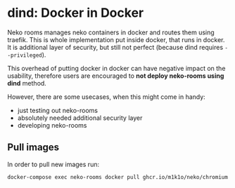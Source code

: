 # dind: Docker in Docker

Neko rooms manages neko containers in docker and routes them using traefik. This is whole implementation put inside docker, that runs in docker. It is additional layer of security, but still not perfect (because dind requires `--privileged`).

This overhead of putting docker in docker can have negative impact on the usability, therefore users are encouraged to **not deploy neko-rooms using dind** method.

However, there are some usecases, when this might come in handy:
 - just testing out neko-rooms
 - absolutely needed additional security layer
 - developing neko-rooms

## Pull images

In order to pull new images run:

```sh
docker-compose exec neko-rooms docker pull ghcr.io/m1k1o/neko/chromium
```
